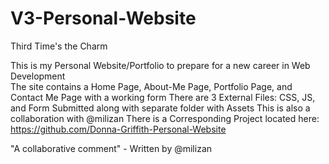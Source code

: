 # V3-Personal-Website
Third Time's the Charm

This is my Personal Website/Portfolio to prepare for a new career in Web Development <br>
The site contains a Home Page, About-Me Page, Portfolio Page, and Contact Me Page with a working form
There are 3 External Files: CSS, JS, and Form Submitted along with separate folder with Assets
This is also a collaboration with @milizan
There is a Corresponding Project located here: https://github.com/Donna-Griffith-Personal-Website

"A collaborative comment" - Written by @milizan
